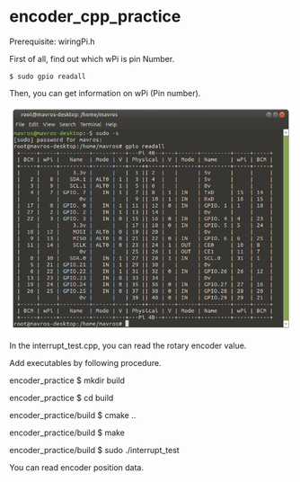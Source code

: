 # encoder_cpp_practice

Prerequisite: wiringPi.h

First of all, find out which wPi is pin Number.
```
$ sudo gpio readall
```
Then, you can get information on wPi (Pin number).

<img src="/picture/gpio_readall.png">

In the interrupt_test.cpp, you can read the rotary encoder value.

Add executables by following procedure.

encoder_practice $ mkdir build

encoder_practice $ cd build

encoder_practice/build $ cmake ..

encoder_practice/build $ make

encoder_practice/build $ sudo ./interrupt_test

You can read encoder position data.
